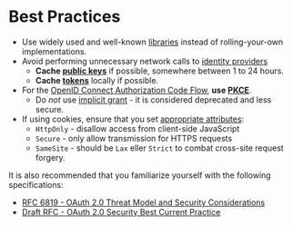 # Best Practices

- Use widely used and well-known [libraries](development.md#libraries-and-frameworks) instead of rolling-your-own implementations.
- Avoid performing unnecessary network calls to [identity providers](../concepts/actors.md#identity-provider)
    - **Cache [public keys](../concepts/actors.md#jwks-endpoint-public-keys)** if possible, somewhere between 1 to 24 hours.
    - **Cache [tokens](../concepts/actors.md#token-endpoint)** locally if possible.
- For the [OpenID Connect Authorization Code Flow](../concepts/protocols.md#authorization-code-flow), **use [PKCE](https://oauth.net/2/pkce/)**.
    - Do _not_ use [implicit grant](https://oauth.net/2/grant-types/implicit/) - it is considered deprecated and less secure.
- If using cookies, ensure that you set [appropriate attributes](https://developer.mozilla.org/en-US/docs/Web/HTTP/Cookies):
    - `HttpOnly` - disallow access from client-side JavaScript
    - `Secure` - only allow transmission for HTTPS requests
    - `SameSite` - should be `Lax` eller `Strict` to combat cross-site request forgery.

It is also recommended that you familiarize yourself with the following specifications:

- [RFC 6819 - OAuth 2.0 Threat Model and Security Considerations](https://datatracker.ietf.org/doc/html/rfc6819)
- [Draft RFC - OAuth 2.0 Security Best Current Practice](https://datatracker.ietf.org/doc/html/draft-ietf-oauth-security-topics)
